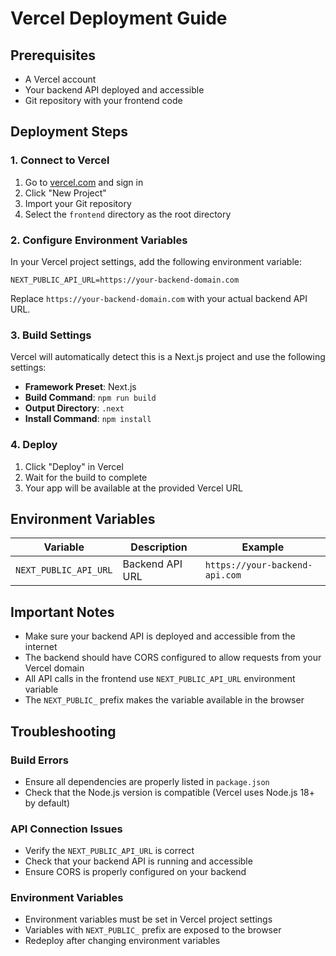 # Vercel Deployment Guide

## Prerequisites
- A Vercel account
- Your backend API deployed and accessible
- Git repository with your frontend code

## Deployment Steps

### 1. Connect to Vercel
1. Go to [vercel.com](https://vercel.com) and sign in
2. Click "New Project"
3. Import your Git repository
4. Select the `frontend` directory as the root directory

### 2. Configure Environment Variables
In your Vercel project settings, add the following environment variable:

```
NEXT_PUBLIC_API_URL=https://your-backend-domain.com
```

Replace `https://your-backend-domain.com` with your actual backend API URL.

### 3. Build Settings
Vercel will automatically detect this is a Next.js project and use the following settings:
- **Framework Preset**: Next.js
- **Build Command**: `npm run build`
- **Output Directory**: `.next`
- **Install Command**: `npm install`

### 4. Deploy
1. Click "Deploy" in Vercel
2. Wait for the build to complete
3. Your app will be available at the provided Vercel URL

## Environment Variables

| Variable | Description | Example |
|----------|-------------|---------|
| `NEXT_PUBLIC_API_URL` | Backend API URL | `https://your-backend-api.com` |

## Important Notes

- Make sure your backend API is deployed and accessible from the internet
- The backend should have CORS configured to allow requests from your Vercel domain
- All API calls in the frontend use `NEXT_PUBLIC_API_URL` environment variable
- The `NEXT_PUBLIC_` prefix makes the variable available in the browser

## Troubleshooting

### Build Errors
- Ensure all dependencies are properly listed in `package.json`
- Check that the Node.js version is compatible (Vercel uses Node.js 18+ by default)

### API Connection Issues
- Verify the `NEXT_PUBLIC_API_URL` is correct
- Check that your backend API is running and accessible
- Ensure CORS is properly configured on your backend

### Environment Variables
- Environment variables must be set in Vercel project settings
- Variables with `NEXT_PUBLIC_` prefix are exposed to the browser
- Redeploy after changing environment variables 
